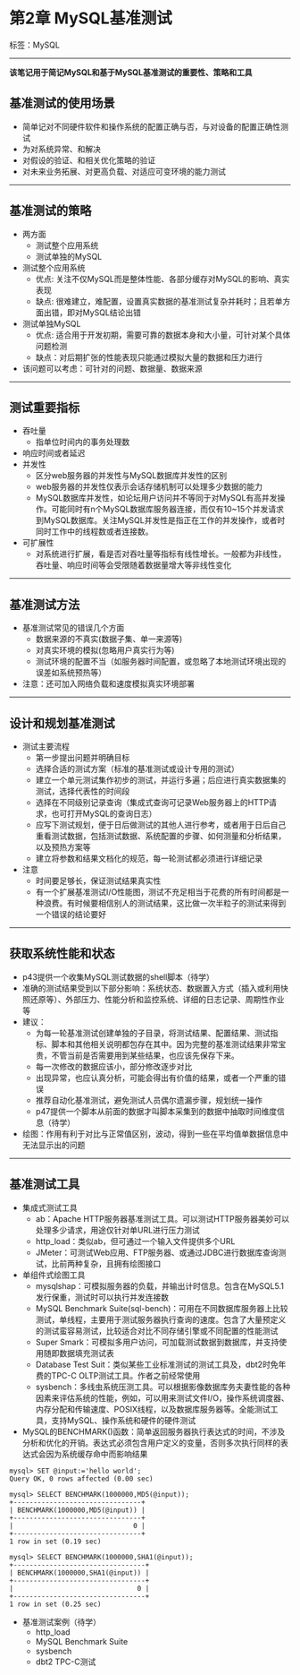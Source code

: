 # 第2章 MySQL基准测试

标签：MySQL


---

**该笔记用于简记MySQL和基于MySQL基准测试的重要性、策略和工具**

## 基准测试的使用场景

- 简单记对不同硬件软件和操作系统的配置正确与否，与对设备的配置正确性测试
- 为对系统异常、和解决
- 对假设的验证、和相关优化策略的验证
- 对未来业务拓展、对更高负载、对适应可变环境的能力测试

---

## 基准测试的策略

- 两方面
	- 测试整个应用系统
	- 测试单独的MySQL
- 测试整个应用系统
	- 优点: 关注不仅MySQL而是整体性能、各部分缓存对MySQL的影响、真实表现
	- 缺点: 很难建立，难配置，设置真实数据的基准测试复杂并耗时；且若单方面出错，即对MySQL结论出错
- 测试单独MySQL
	- 优点: 适合用于开发初期，需要可靠的数据本身和大小量，可针对某个具体问题检测
	- 缺点：对后期扩张的性能表现只能通过模拟大量的数据和压力进行
- 该问题可以考虑：可针对的问题、数据量、数据来源

---

## 测试重要指标

- 吞吐量
	- 指单位时间内的事务处理数
- 响应时间或者延迟
- 并发性
	- 区分web服务器的并发性与MySQL数据库并发性的区别
	- web服务器的并发性仅表示会话存储机制可以处理多少数据的能力
	- MySQL数据库并发性，如论坛用户访问并不等同于对MySQL有高并发操作。可能同时有n个MySQL数据库服务器连接，而仅有10~15个并发请求到MySQL数据库。关注MySQL并发性是指正在工作的并发操作，或者时同时工作中的线程数或者连接数。
- 可扩展性
	- 对系统进行扩展，看是否对吞吐量等指标有线性增长。一般都为非线性，吞吐量、响应时间等会受限随着数据量增大等非线性变化

---

## 基准测试方法

- 基准测试常见的错误几个方面
	- 数据来源的不真实(数据子集、单一来源等)
	- 对真实环境的模拟(忽略用户真实行为等)
	- 测试环境的配置不当（如服务器时间配置，或忽略了本地测试环境出现的误差如系统预热等）
- 注意：还可加入网络负载和速度模拟真实环境部署

---

## 设计和规划基准测试

- 测试主要流程
	- 第一步提出问题并明确目标
	- 选择合适的测试方案（标准的基准测试或设计专用的测试）
	- 建立一个单元测试集作初步的测试，并运行多遍；后应进行真实数据集的测试，选择代表性的时间段
	- 选择在不同级别记录查询（集成式查询可记录Web服务器上的HTTP请求，也可打开MySQL的查询日志）
	- 应写下测试规划，便于日后做测试的其他人进行参考，或者用于日后自己重看测试数据，包括测试数据、系统配置的步骤、如何测量和分析结果，以及预热方案等
	- 建立将参数和结果文档化的规范，每一轮测试都必须进行详细记录
- 注意
	- 时间要足够长，保证测试结果真实性
	- 有一个扩展基准测试I/O性能图，测试不充足相当于花费的所有时间都是一种浪费。有时候要相信别人的测试结果，这比做一次半粒子的测试来得到一个错误的结论要好

---

## 获取系统性能和状态

- p43提供一个收集MySQL测试数据的shell脚本（待学）
- 准确的测试结果受到以下部分影响：系统状态、数据置入方式（插入或利用快照还原等）、外部压力、性能分析和监控系统、详细的日志记录、周期性作业等
- 建议：
	- 为每一轮基准测试创建单独的子目录，将测试结果、配置结果、测试指标、脚本和其他相关说明都包存在其中。因为完整的基准测试结果非常宝贵，不管当前是否需要用到某些结果，也应该先保存下来。
	- 每一次修改的数据应该小，部分修改逐步对比
	- 出现异常，也应认真分析，可能会得出有价值的结果，或者一个严重的错误
	- 推荐自动化基准测试，避免测试人员偶尔遗漏步骤，规划统一操作
	- p47提供一个脚本从前面的数据才叫脚本采集到的数据中抽取时间维度信息（待学）
- 绘图：作用有利于对比与正常值区别，波动，得到一些在平均值单数据信息中无法显示出的问题

---

## 基准测试工具

- 集成式测试工具
	- ab：Apache HTTP服务器基准测试工具。可以测试HTTP服务器美妙可以处理多少请求，用途仅针对单URL进行压力测试
	- http_load：类似ab，但可通过一个输入文件提供多个URL
	- JMeter：可测试Web应用、FTP服务器、或通过JDBC进行数据库查询测试，比前两种复杂，且拥有绘图接口
- 单组件式绘图工具
	- mysqlshap：可模拟服务器的负载，并输出计时信息。包含在MySQL5.1发行保重，测试时可以执行并发连接数
	- MySQL Benchmark Suite(sql-bench)：可用在不同数据库服务器上比较测试，单线程，主要用于测试服务器执行查询的速度。包含了大量预定义的测试蛮容易测试，比较适合对比不同存储引擎或不同配置的性能测试
	- Super Smark：可模拟多用户访问，可加载测试数据到数据库，并支持使用随即数据填充测试表
	- Database Test Suit：类似某些工业标准测试的测试工具及，dbt2时免年费的TPC-C OLTP测试工具。作者之前经常使用
	- sysbench：多线虫系统压测工具。可以根据影像数据库务夫妻性能的各种因素来评估系统的性能，例如，可以用来测试文件I/O，操作系统调度器、内存分配和传输速度、POSIX线程，以及数据库服务器等。全能测试工具，支持MySQL、操作系统和硬件的硬件测试
- MySQL的BENCHMARK()函数：简单返回服务器执行表达式的时间，不涉及分析和优化的开销。表达式必须包含用户定义的变量，否则多次执行同样的表达式会因为系统缓存命中而影响结果

```MySQL
mysql> SET @input:='hello world';
Query OK, 0 rows affected (0.00 sec)

mysql> SELECT BENCHMARK(1000000,MD5(@input));
+--------------------------------+
| BENCHMARK(1000000,MD5(@input)) |
+--------------------------------+
|                              0 |
+--------------------------------+
1 row in set (0.19 sec)

mysql> SELECT BENCHMARK(1000000,SHA1(@input));
+---------------------------------+
| BENCHMARK(1000000,SHA1(@input)) |
+---------------------------------+
|                               0 |
+---------------------------------+
1 row in set (0.25 sec)
```

- 基准测试案例（待学）
	- http_load
	- MySQL Benchmark Suite
	- sysbench
	- dbt2 TPC-C测试